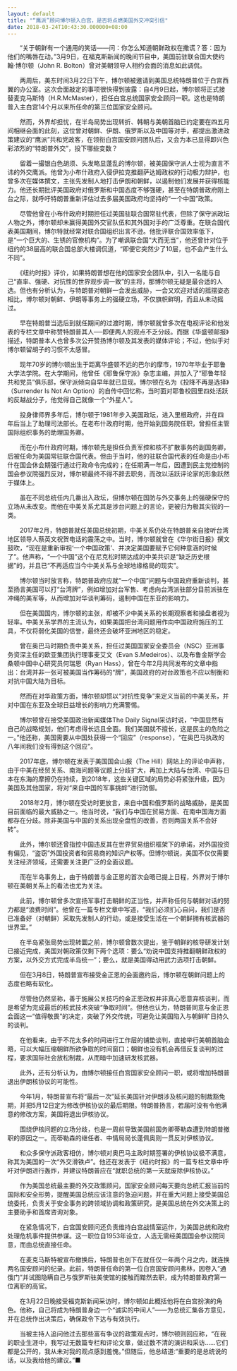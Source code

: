 ```yaml
---
layout: default
title: "“鹰派”顾问博尔顿入白宫，是否将点燃美国外交冲突引信"
date: 2018-03-24T10:43:30.000000+08:00
---
```


　　“关于朝鲜有一个通用的笑话——问：你怎么知道朝鲜政权在撒谎？答：因为他们的嘴唇在动。”3月9日，在福克斯新闻的晚间节目中，美国前驻联合国大使约翰·博尔顿（John R. Bolton）曾对美朝领导人相约会面的消息如此调侃。

　　两周后，美东时间3月22日下午，博尔顿被邀请到美国总统特朗普位于白宫西翼的办公室。这次会面敲定的事项很快得到披露：自4月9日起，博尔顿将正式接替麦克马斯特（H.R.McMaster），担任白宫总统国家安全顾问一职。这也是特朗普入主白宫14个月以来所任命的第三位国家安全顾问。

　　然而，外界却担忧，在半岛局势出现转折、韩朝与美朝首脑已约定要在四五月间相继会面的此刻，这位曾对朝鲜、伊朗、俄罗斯以及中国等对手，都提出激进政策建议的“鹰派”共和党政客，在领衔白宫国安顾问团队后，又会为本已显得即兴色彩浓烈的“特朗普外交”，投下哪些变数？

　　留着一撮银白色胡须、头发略显蓬乱的博尔顿，被美国保守派人士视为直言不讳的外交鹰派。他曾为小布什政府入侵伊拉克推翻萨达姆政权的行动极力辩护，也曾多次在媒体撰文，主张先发制人地打击伊朗和朝鲜，以遏制他们发展并获得核能力。他还长期批评美国政府对俄罗斯和中国态度不够强硬，甚至在特朗普政府刚上台之际，就呼吁特朗普重新评估过去多届美国政府均坚持的“一个中国”政策。

　　尽管他曾在小布什政府时期担任过美国驻联合国常驻代表，但除了保守派政坛人物之外，博尔顿却未赢得美国外交官队伍和其外国对手的广泛尊重。在联合国代表美国期间，博尔特就经常对联合国组织出言不逊。他批评联合国效率低下，是“一个巨大的、生锈的官僚机构”。为了嘲讽联合国“大而无当”，他还曾针对位于纽约的38层高的联合国总部大楼调侃道，“即便它突然少了10层，也不会产生什么不同”。

　　《纽约时报》评价，如果特朗普想在他的国家安全团队中，引入一名能与自己“直率、强硬、对抗性的世界观步调一致”的主将，那博尔顿无疑是最合适的人选。但也有分析认为，与特朗普对朝鲜一会发出威胁，一会又欢迎对话的摇摆姿态相比，博尔顿对朝鲜、伊朗等事务上的强硬立场，不仅旗帜鲜明，而且从未动摇过。

　　早在特朗普当选后到就任期间的过渡时期，博尔顿就曾多次在电视评论和他发表的专栏文章中称赞特朗普其人──即便两人的观点不乏分歧。而据《华盛顿邮报》描述，特朗普本人也曾多次公开赞扬博尔顿及其发表的媒体评论；不过，他似乎对博尔顿留胡子的习惯不太感冒。

　　现年70岁的博尔顿出生于距离华盛顿不远的巴尔的摩市，1970年毕业于耶鲁大学法学院。在大学期间，他曾任《耶鲁保守派》杂志主编，并加入了“耶鲁年轻共和党员”俱乐部，保守派倾向自早年就已显现。博尔顿在名为《投降不再是选择》（Surrender Is Not An Option）的自传中回忆称，当时面对耶鲁校园里四处活跃的反越战分子，他觉得自己就像一个“外星人”。

　　投身律师界多年后，博尔顿于1981年步入美国政坛，进入里根政府，并在四年后当上了助理司法部长。在老布什政府时期，他开始到国务院任职，曾担任主管国际组织事务的助理国务卿。

　　而在小布什政府时期，博尔顿先是担任负责军控和核不扩散事务的副国务卿，后被任命为美国常驻联合国代表。但由于当时，他的驻联合国代表的任命是由小布什在国会休会期强行通过行政命令完成的；在任期满一年后，因遭到民主党控制的国会参议院强烈反对，博尔顿最终不得不辞去职务，而改以活跃评论家的形象跃然于媒体上。

　　虽在不同总统任内几番出入政坛，但博尔顿在国防与外交事务上的强硬保守的立场从未改变。而他在中美关系尤其是涉台问题上的言论，更被归为极其尖锐的一类。

　　2017年2月，特朗普就任美国总统初期，中美关系仍处在特朗普亲自接听台湾地区领导人蔡英文祝贺电话的震荡之中。当时，博尔顿就曾在《华尔街日报》撰文鼓吹，“现在是重新审视‘一个中国政策’、并决定美国要赋予它何种意涵的时候了”。他声称，“一个中国”这个在尼克松时期达成的中美共识是“缺乏历史根据”的，并且已“不再适应当今中美关系与全球地缘格局的现实”。

　　博尔顿当时放言称，特朗普政府应就“一个中国”问题与中国政府重新谈判，甚至扬言美国可以打“台湾牌”，例如增加对台军售、考虑向台湾派驻部分目前派驻在冲绳的美军等，从而增加对华谈判筹码，遏制中国在东亚的影响力。

　　但在美国国内，博尔顿的主张，却被不少中美关系的长期观察者和操盘者视为轻率。中美关系学界的主流认为，如果美国把台湾问题用作向中国政府施压的工具，不仅将弱化美国的信誉，最终还会破坏亚洲地区的稳定。

　　曾在奥巴马时期负责中美关系，担任过美国国家安全委员会（NSC）亚洲事务资深主任的欧亚集团执行理事麦艾文（Evan S.Medeiros）、以及布鲁金斯学会桑顿中国中心研究员何瑞恩（Ryan Hass），曾在今年2月共同发布的文章中指出：台湾并非一张可被美国当作筹码的“牌”，美国政府的对台政策也不应以制衡和对抗中国大陆为目标。

　　然而在对华政策方面，博尔顿却惯以“对抗性竞争”来定义当前的中美关系，并对中国在东亚及全球日益增长的影响力充满警惕。

　　博尔顿曾在接受美国政治新闻媒体The Daily Signal采访时说，“中国显然有自己的战略规划，他们考虑得长远且全面。我们美国就不擅长，这是民主的危险之一。”他还称，美国需要从中国处获得一个“回应”（response），“在奥巴马执政的八年间我们没有得到这个回应”。

　　2017年底，博尔顿在发表于美国国会山报（The Hill）网站上的评论中声称，由于中美在经贸关系、南海问题等议题上分歧扩大，再加上大陆与台湾、中国与日本在东海的摩擦仍在持续，到2018年，这些关键区域的局势必将紧张升级，因为美国及其他国家，将对“来自中国的军事挑衅”进行防御。

　　2018年2月，博尔顿在受访时更放言，来自中国和俄罗斯的战略威胁，是美国目前面临的最大威胁之一。他当时说，“我们与中国在贸易方面、在南中国海方面都存在分歧。除非美国与中国的关系出现全盘性的改善，否则两国关系不会好转”。

　　此外，博尔顿还曾指控中国违反其在世界贸易组织框架下的承诺，对外国投资有偏见，“盗窃”外国投资者和贸易商的知识产权等。但博尔顿说，美国不仅仅需要关注经济领域，还需要关注更广泛的全面议题。

　　而在半岛事务上，由于特朗普与金正恩的首次会晤已提上日程，外界对于博尔顿在美朝关系上的看法也尤为关注。

　　此前，博尔顿曾多次宣扬军事打击朝鲜的正当性，并声称任何与朝鲜对话的努力都是“浪费时间”。他曾在一篇专栏文章中写道，“我们必须扪心自问，我们是否已准备好（对朝鲜）采取先发制人的行动，或是接受生活在一个朝鲜拥有核武器的世界里。”

　　在半岛紧张局势出现转圜之前，博尔顿曾数次提出，鉴于朝鲜的核导研发计划已接近完成，美国对朝政策仅剩下两个选项：要么“劝说中国支持推翻朝鲜政权的方案，以外交方式完成半岛统一”；要么，就是美国得动用武力选项打击朝鲜。

　　但在3月8日，特朗普宣布接受金正恩的会面邀约后，博尔顿在朝鲜问题上的态度也略有软化。

　　尽管他仍然坚称，善于施展公关技巧的金正恩政权并非真心愿意弃核谈判，而是希望为完成最后的核武技术突破“争取时间”。但他也认为，特朗普同意与金正恩会面这一“值得敬畏”的决定，突破了外交传统，可避免让美国陷入与朝鲜旷日持久的谈判。

　　在他看来，由于不花太多的时间进行工作层的铺垫谈判，直接举行美朝首脑会晤，可以大幅压缩朝鲜所欲争取的时间窗口；朝鲜也没有机会再借反复谈判的过程，要求国际社会放松制裁，从而暗中加速研发核武器。

　　此外，还有分析认为，由博尔顿接任白宫国家安全顾问一职，或将增加特朗普退出伊朗核协议的可能性。

　　今年1月，特朗普宣布将“最后一次”延长美国针对伊朗涉及核问题的制裁豁免期，并把5月12日定为修改伊核协议的最后期限。特朗普扬言，若届时没有令他满意的修改方案，美国将退出伊核协议。

　　围绕伊核问题的立场分歧，也是一周前导致美国前国务卿蒂勒森遭到特朗普撤职的原因之一。而蒂勒森的继任者、中情局局长蓬佩奥则一贯反对伊核协议。

　　和众多保守派政客相仿，博尔顿对奥巴马主政时期签署的伊核协议极不满意，称其为美国的一次“外交滑铁卢”。他还在发表于《纽约时报》的一篇专栏文章中呼吁对伊朗进行轰炸，并建议特朗普应在“就职总统的第一天就废除伊核协议。”

　　作为美国总统最主要的外交政策顾问，国家安全顾问每天要向总统汇报当前的国际和安全形势，提醒美国总统应该注意的急迫问题，并在重大问题上接受美国总统委托，负责关于安全事务的跨领域协调和政策研究，是美国总统在外交决策上的主要助手和首席咨询对象。

　　在紧急情况下，白宫国安顾问还负责维持白宫战情室运作，为美国总统和政府处理危机事件提供参谋。这一职位自1953年设立，人选无需经美国国会参议院同意，而由总统直接任命。

　　在麦克马斯特被宣布撤换后，特朗普也创下在就任仅一年两个月之内，就连换两名国安顾问的纪录。此前，特朗普任命的第一位白宫国安顾问弗林，因卷入“通俄门”并试图隐瞒自己与俄罗斯驻美使馆的接触而黯然去职，成为特朗普政府第一位离职的高官。

　　在3月22日晚接受福克斯新闻采访时，博尔顿如此概括他将在白宫扮演的角色。他称，自己将成为特朗普身边一个“诚实的中间人”——为总统汇集各方意见，并在总统作出决策后，确保政令下达与有效执行。

　　当被主持人追问他过去那些富有争议的政策观点时，博尔顿则回应称，“在我的职业生涯中，我写过无数篇专栏和评论文章，做过数不清的演讲和采访……它们都是公开的，我从未对我的观点感到羞愧。”但随后，他总结道:“重要的是总统说的话，以及我给他的建议。”■

